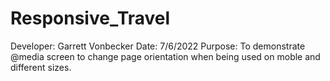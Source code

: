 # Responsive_Travel
Developer:  Garrett Vonbecker
Date:       7/6/2022
Purpose:    To demonstrate @media screen to change page orientation when being used on moble and different sizes.
